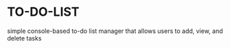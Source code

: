 # TO-DO-LIST
simple console-based to-do list manager that allows users to add, view, and delete tasks
